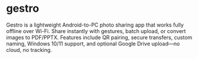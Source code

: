 # gestro
Gestro is a lightweight Android-to-PC photo sharing app that works fully offline over Wi-Fi. Share instantly with gestures, batch upload, or convert images to PDF/PPTX. Features include QR pairing, secure transfers, custom naming, Windows 10/11 support, and optional Google Drive upload—no cloud, no tracking.
